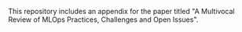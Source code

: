 This repository includes an appendix for the paper titled "A Multivocal Review of MLOps Practices, Challenges and Open Issues". 
